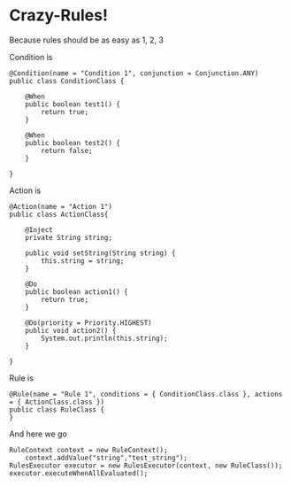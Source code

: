 Crazy-Rules!
===================
Because rules should be as easy as 1, 2, 3

Condition is 

    @Condition(name = "Condition 1", conjunction = Conjunction.ANY)
	public class ConditionClass {
	
		@When
		public boolean test1() {
			return true;
		}

		@When
		public boolean test2() {
			return false;
		}

	}

Action is

    @Action(name = "Action 1")
	public class ActionClass{
		
		@Inject
		private String string;
		
		public void setString(String string) {
			this.string = string;
		}
		
		@Do
		public boolean action1() {
			return true;
		}

		@Do(priority = Priority.HIGHEST)
		public void action2() {
			System.out.println(this.string);
		}
		
	}
    
Rule is

    @Rule(name = "Rule 1", conditions = { ConditionClass.class }, actions = { ActionClass.class })
	public class RuleClass {
	}

And here we go

    RuleContext context = new RuleContext();
    	context.addValue("string","test_string");
	RulesExecutor executor = new RulesExecutor(context, new RuleClass());
	executor.executeWhenAllEvaluated();
